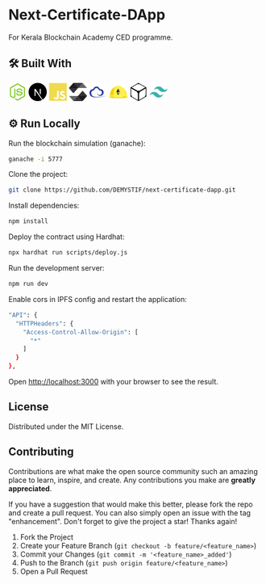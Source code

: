 # Next-Certificate-DApp

For Kerala Blockchain Academy CED programme.


## 🛠 Built With

<div align="left">
<a href="https://nodejs.org/en/" target="_blank" rel="noreferrer"><img src="https://raw.githubusercontent.com/DEMYSTIF/DEMYSTIF/main/assets/icons/nodejs.svg" width="36" height="36" alt="NodeJS" /></a>
<a href="https://nextjs.org/docs" target="_blank" rel="noreferrer"><img src="https://raw.githubusercontent.com/DEMYSTIF/DEMYSTIF/main/assets/icons/nextjs.svg" width="36" height="36" alt="Next" /></a>
<a href="https://developer.mozilla.org/en-US/docs/Web/JavaScript" target="_blank" rel="noreferrer"><img src="https://raw.githubusercontent.com/DEMYSTIF/DEMYSTIF/main/assets/icons/javascript.svg" width="36" height="36" alt="JavaScript" /></a>
<a href="https://soliditylang.org/" target="_blank" rel="noreferrer"><img src="https://raw.githubusercontent.com/DEMYSTIF/DEMYSTIF/main/assets/icons/solidity.svg" width="36" height="36" alt="Solidity" /></a>
<a href="https://ethers.io" target="_blank" rel="noreferrer"><img src="https://raw.githubusercontent.com/DEMYSTIF/DEMYSTIF/main/assets/icons/ethers.svg" width="36" height="36" alt="Ethers" /></a>
<a href="https://hardhat.org/" target="_blank" rel="noreferrer"><img src="https://raw.githubusercontent.com/DEMYSTIF/DEMYSTIF/main/assets/icons/hardhat.svg" width="36" height="36" alt="Hardhat" /></a>
<a href="https://ipfs.io/" target="_blank" rel="noreferrer"><img src="https://raw.githubusercontent.com/DEMYSTIF/DEMYSTIF/main/assets/icons/ipfs.svg" width="36" height="36" alt="IPFS" /></a>
<a href="https://tailwindcss.com/" target="_blank" rel="noreferrer"><img src="https://raw.githubusercontent.com/DEMYSTIF/DEMYSTIF/main/assets/icons/tailwindcss.svg" width="36" height="36" alt="TailwindCSS" /></a>
</div>


## ⚙️ Run Locally

Run the blockchain simulation (ganache):

```bash
ganache -i 5777
``` 

Clone the project:

```bash
git clone https://github.com/DEMYSTIF/next-certificate-dapp.git
```

Install dependencies:

```bash
npm install
```

Deploy the contract using Hardhat:

```bash
npx hardhat run scripts/deploy.js
```

Run the development server:

```bash
npm run dev
```

Enable cors in IPFS config and restart the application:

```bash
"API": {
  "HTTPHeaders": {
    "Access-Control-Allow-Origin": [
      "*"
    ]
  }
},
```

Open [http://localhost:3000](http://localhost:3000) with your browser to see the result.


## License

Distributed under the MIT License.


## Contributing

Contributions are what make the open source community such an amazing place to learn, inspire, and create. Any contributions you make are **greatly appreciated**.

If you have a suggestion that would make this better, please fork the repo and create a pull request. You can also simply open an issue with the tag "enhancement".
Don't forget to give the project a star! Thanks again! 

1. Fork the Project
2. Create your Feature Branch (`git checkout -b feature/<feature_name>`)
3. Commit your Changes (`git commit -m '<feature_name>_added'`)
4. Push to the Branch (`git push origin feature/<feature_name>`)
5. Open a Pull Request

